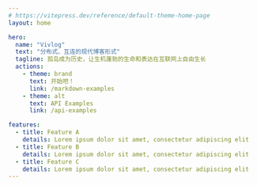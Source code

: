 ```yaml
---
# https://vitepress.dev/reference/default-theme-home-page
layout: home

hero:
  name: "Vivlog"
  text: "分布式、互连的现代博客形式"
  tagline: 孤岛成为历史，让生机蓬勃的生命和表达在互联网上自由生长
  actions:
    - theme: brand
      text: 开始吧！
      link: /markdown-examples
    - theme: alt
      text: API Examples
      link: /api-examples

features:
  - title: Feature A
    details: Lorem ipsum dolor sit amet, consectetur adipiscing elit
  - title: Feature B
    details: Lorem ipsum dolor sit amet, consectetur adipiscing elit
  - title: Feature C
    details: Lorem ipsum dolor sit amet, consectetur adipiscing elit
---
```


